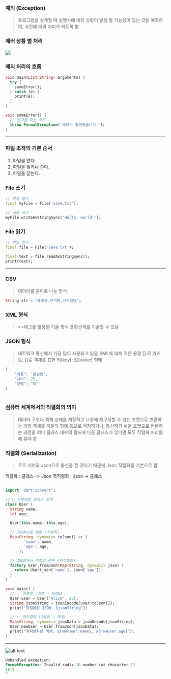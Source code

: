 ### 예외 (Exception)

> 프로그램을 설계할 때 실행시에 예외 상황이 발생 할 가능성이 있는 것을 예측하여, 사전에 예외 처리가 되도록 함

### 에러 상황 별 처리
![](https://velog.velcdn.com/images/roychoi1012/post/bdab8dfc-7fe6-4d28-90c2-b8199acceb8c/image.png)

### 예외 처리의 흐름
```dart
void main(List<String> arguments) {
  try {
    someError();
  } catch (e) {
    print(e);
  }
} 

void someError() {
  // 뭔가를 하는 코드
  throw FormatException('에러가 발생했습니다.');
}
```

---
### 파일 조작의 기본 순서

1. 파일을 연다.
2. 파일을 읽거나 쓴다.
3. 파일을 닫는다.

### File 쓰기

```dart
// 파일 열기
final myFile = File('save.txt');

// 내용 쓰기
myFile.writeAsStringSync('Hello, world!');
```

### File 읽기

```dart
// 파일 열기
final file = File('save.txt');

final text = file.readAsStringSync();
print(text);
```

---
### CSV

> 데이터를 콤마로 나눈 형식

```dart
String str = "홍길동,한석봉,신사임당";
```

### XML 형식

> <>태그를 활용한 기술 방식
포함관계를 기술할 수 있음


### JSON 형식

> 네트워크 통신에서 가장 많이 사용되고 있음
XML에 비해 적은 용량
[] 로 리스트, {}로 객체를 표현
키(key): 값(value) 형태

```dart
{
	"이름": '홍길동',
    "나이": 25,
    "성별": "여"
}
  
```

### 컴퓨터 세계에서의 직렬화의 의미

> 데이터 구조나 객체 상태를 저장하고 나중에 재구성할 수 있는 포맷으로 변환하는 과정
객체를 파일의 형태 등으로 저장하거나, 통신하기 쉬운 포맷으로 변환하는 과정을 의미
클래스 내부의 필드에 다른 클래스가 있다면 모두 직렬화 처리를 해 줘야 함

### 직렬화 (Serialization)

> 주로 서버와 Json으로 통신을 할 것이기 때문에 Json 직렬화를 기본으로 함

직렬화 : 클래스 -> Json
역직렬화 : Json -> 클래스

```dart

import 'dart:convert';

// 📌 직렬화할 클래스 정의
class User {
  String name;
  int age;

  User(this.name, this.age);

  // JSON으로 변환 (직렬화)
  Map<String, dynamic> toJson() => {
        'name': name,
        'age': age,
      };

  // JSON에서 객체로 변환 (역직렬화)
  factory User.fromJson(Map<String, dynamic> json) {
    return User(json['name'], json['age']);
  }
}

void main() {
  // ✅ 직렬화 (객체 → JSON)
  User user = User("Alice", 25);
  String jsonString = jsonEncode(user.toJson());
  print("직렬화된 JSON: $jsonString");

  // ✅ 역직렬화 (JSON → 객체)
  Map<String, dynamic> jsonData = jsonDecode(jsonString);
  User newUser = User.fromJson(jsonData);
  print("역직렬화된 객체: ${newUser.name}, ${newUser.age}");
}
```
---

![alt text](<스크린샷 2025-03-25 오후 2.53.38.png>)

```dart
Unhandled exception:
FormatException: Invalid radix-10 number (at character 1)
10.5
^
```